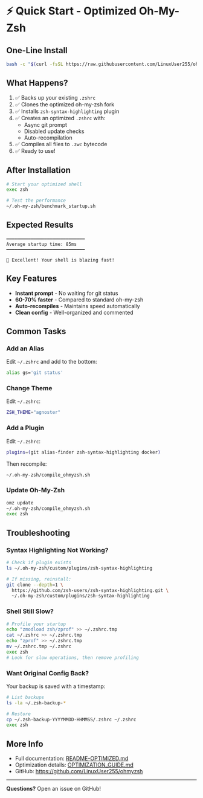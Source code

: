 # ⚡ Quick Start - Optimized Oh-My-Zsh

## One-Line Install

```bash
bash -c "$(curl -fsSL https://raw.githubusercontent.com/LinuxUser255/ohmyzsh/master/install.sh)"
```

## What Happens?

1. ✅ Backs up your existing `.zshrc`
2. ✅ Clones the optimized oh-my-zsh fork
3. ✅ Installs `zsh-syntax-highlighting` plugin
4. ✅ Creates an optimized `.zshrc` with:
   - Async git prompt
   - Disabled update checks
   - Auto-recompilation
5. ✅ Compiles all files to `.zwc` bytecode
6. ✅ Ready to use!

## After Installation

```bash
# Start your optimized shell
exec zsh

# Test the performance
~/.oh-my-zsh/benchmark_startup.sh
```

## Expected Results

```
━━━━━━━━━━━━━━━━━━━━━━━━━━━━━
Average startup time: 85ms
━━━━━━━━━━━━━━━━━━━━━━━━━━━━━

🚀 Excellent! Your shell is blazing fast!
```

## Key Features

- **Instant prompt** - No waiting for git status
- **60-70% faster** - Compared to standard oh-my-zsh
- **Auto-recompiles** - Maintains speed automatically
- **Clean config** - Well-organized and commented

## Common Tasks

### Add an Alias

Edit `~/.zshrc` and add to the bottom:
```zsh
alias gs='git status'
```

### Change Theme

Edit `~/.zshrc`:
```zsh
ZSH_THEME="agnoster"
```

### Add a Plugin

Edit `~/.zshrc`:
```zsh
plugins=(git alias-finder zsh-syntax-highlighting docker)
```

Then recompile:
```bash
~/.oh-my-zsh/compile_ohmyzsh.sh
```

### Update Oh-My-Zsh

```bash
omz update
~/.oh-my-zsh/compile_ohmyzsh.sh
exec zsh
```

## Troubleshooting

### Syntax Highlighting Not Working?

```bash
# Check if plugin exists
ls ~/.oh-my-zsh/custom/plugins/zsh-syntax-highlighting

# If missing, reinstall:
git clone --depth=1 \
  https://github.com/zsh-users/zsh-syntax-highlighting.git \
  ~/.oh-my-zsh/custom/plugins/zsh-syntax-highlighting
```

### Shell Still Slow?

```bash
# Profile your startup
echo "zmodload zsh/zprof" >> ~/.zshrc.tmp
cat ~/.zshrc >> ~/.zshrc.tmp
echo "zprof" >> ~/.zshrc.tmp
mv ~/.zshrc.tmp ~/.zshrc
exec zsh
# Look for slow operations, then remove profiling
```

### Want Original Config Back?

Your backup is saved with a timestamp:
```bash
# List backups
ls -la ~/.zsh-backup-*

# Restore
cp ~/.zsh-backup-YYYYMMDD-HHMMSS/.zshrc ~/.zshrc
exec zsh
```

## More Info

- Full documentation: [README-OPTIMIZED.md](./README-OPTIMIZED.md)
- Optimization details: [OPTIMIZATION_GUIDE.md](./OPTIMIZATION_GUIDE.md)
- GitHub: https://github.com/LinuxUser255/ohmyzsh

---

**Questions?** Open an issue on GitHub!
